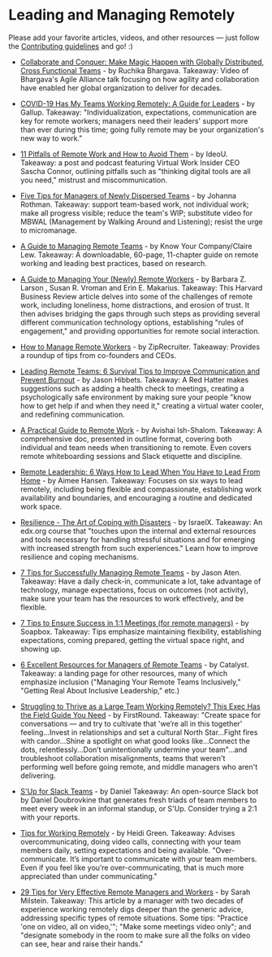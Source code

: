 # Leading and Managing Remotely

Please add your favorite articles, videos, and other resources — just follow the [Contributing guidelines](https://github.com/LappleApple/awesome-leading-and-managing/blob/master/CONTRIBUTING.md) and go! :)

- [Collaborate and Conquer: Make Magic Happen with Globally Distributed, Cross Functional Teams](https://www.agilealliance.org/resources/videos/collaborate-and-conquer-make-magic-happen-with-globally-distributed-cross-functional-teams-ruchika-bhargava/) - by Ruchika Bhargava. Takeaway: Video of Bhargava's Agile Alliance talk focusing on how agility and collaboration have enabled her global organization to deliver for decades. 

- [COVID-19 Has My Teams Working Remotely: A Guide for Leaders](https://www.gallup.com/workplace/288956/covid-teams-working-remotely-guide-leaders.aspx) - by Gallup. Takeaway: "Individualization, expectations, communication are key for remote workers; managers need their leaders' support more than ever during this time; going fully remote may be your organization's new way to work."

- [11 Pitfalls of Remote Work and How to Avoid Them](https://www.ideou.com/blogs/inspiration/11-pitfalls-of-remote-work-and-how-to-avoid-them) - by IdeoU. Takeaway: a post and podcast featuring Virtual Work Insider CEO Sascha Connor, outlining pitfalls such as "thinking digital tools are all you need," mistrust and miscommunication.

- [Five Tips for Managers of Newly Dispersed Teams](https://www.jrothman.com/mpd/2020/03/five-tips-for-managers-of-newly-dispersed-teams/) - by Johanna Rothman. Takeaway: support team-based work, not individual work; make all progress visible; reduce the team's WIP; substitute video for MBWAL (Management by Walking Around and Listening); resist the urge to micromanage.

- [A Guide to Managing Remote Teams](https://knowyourteam.com/m/managing_remote_teams) - by Know Your Company/Claire Lew. Takeaway: A downloadable, 60-page, 11-chapter guide on remote working and leading best practices, based on research.

- [A Guide to Managing Your (Newly) Remote Workers](https://hbr.org/2020/03/a-guide-to-managing-your-newly-remote-workers) - by Barbara Z. Larson , Susan R. Vroman and Erin E. Makarius. Takeaway: This Harvard Business Review article delves into some of the challenges of remote work, including loneliness, home distractions, and erosion of trust. It then advises bridging the gaps through such steps as providing several different communication technology options, establishing "rules of engagement," and providing opportunities for remote social interaction.

- [How to Manage Remote Workers](https://www.ziprecruiter.com/blog/how-to-manage-remote-workers) - by ZipRecruiter. Takeaway: Provides a roundup of tips from co-founders and CEOs.

- [Leading Remote Teams: 6 Survival Tips to Improve Communication and Prevent Burnout](https://enterprisersproject.com/article/2020/3/leading-remote-teams-6-survival-tips?sc_cid=7016000000127eyAAA) - by Jason Hibbets. Takeaway: A Red Hatter makes suggestions such as adding a health check to meetings, creating a psychologically safe environment by making sure your people "know how to get help if and when they need it," creating a virtual water cooler, and redefining communication.

- [A Practical Guide to Remote Work](https://docs.google.com/document/u/1/d/1FH_2ViEkoFxIgVrEOTZWfs8cUQzkNRLfkeqA37hK690/mobilebasic) - by Avishai Ish-Shalom. Takeaway: A comprehensive doc, presented in outline format, covering both individual and team needs when transitioning to remote. Even covers remote whiteboarding sessions and Slack etiquette and discipline.

- [Remote Leadership: 6 Ways How to Lead When You Have to Lead From Home](https://theglasshammer.com/2020/03/31/remote-leadership-6-ways-how-to-lead-when-you-have-to-lead-from-home/) - by Aimee Hansen. Takeaway: Focuses on six ways to lead remotely, including being flexible and compassionate, establishing work availability and boundaries, and encouraging a routine and dedicated work space.

- [Resilience - The Art of Coping with Disasters](https://www.edx.org/course/resilience-the-art-of-coping-with-disasters) - by IsraelX. Takeaway: An edx.org course that "touches upon the internal and external resources and tools necessary for handling stressful situations and for emerging with increased strength from such experiences." Learn how to improve resilience and coping mechanisms.

- [7 Tips for Successfully Managing Remote Teams](https://www.inc.com/jason-aten/7-tips-for-working-fsuccessfully-managing-remote-teams.html) - by Jason Aten. Takeaway: Have a daily check-in, communicate a lot, take advantage of technology, manage expectations, focus on outcomes (not activity), make sure your team has the resources to work effectively, and be flexible. 

- [7 Tips to Ensure Success in 1:1 Meetings (for remote managers)](https://soapboxhq.com/blog/management-skills/1-on-1-meeting-tips-remote-managers) - by Soapbox. Takeaway: Tips emphasize maintaining flexibility, establishing expectations, coming prepared, getting the virtual space right, and showing up.

- [6 Excellent Resources for Managers of Remote Teams](https://www.catalyst.org/2020/03/26/remote-work-roundup-managers-6-excellent-resources/) - by Catalyst. Takeaway: a landing page for other resources, many of which emphasize inclusion ("Managing Your Remote Teams Inclusively," "Getting Real About Inclusive Leadership," etc.) 

- [Struggling to Thrive as a Large Team Working Remotely? This Exec Has the Field Guide You Need](https://firstround.com/review/struggling-to-thrive-as-a-large-team-working-remotely-this-exec-has-the-field-guide-you-need/) - by FirstRound. Takeaway: "Create space for conversations — and try to cultivate that 'we’re all in this together' feeling...Invest in relationships and set a cultural North Star...Fight fires with candor...Shine a spotlight on what good looks like...Connect the dots, relentlessly...Don’t unintentionally undermine your team"...and troubleshoot collaboration misalignments, teams that weren't performing well before going remote, and middle managers who aren't delivering.

- [S'Up for Slack Teams](https://sup.playplay.io/) - by Daniel Takeaway: An open-source Slack bot by Daniel Doubrovkine that generates fresh triads of team members to meet every week in an informal standup, or S'Up. Consider trying a 2:1 with your reports.

- [Tips for Working Remotely](https://brightmove.com/blog/tips-for-working-remotely) - by Heidi Green. Takeaway: Advises overcommunicating, doing video calls, connecting with your team members daily, setting expectations and being available. "Over-communicate. It’s important to communicate with your team members. Even if you feel like you’re over-communicating, that is much more appreciated than under communicating."

- [29 Tips for Very Effective Remote Managers and Workers](https://medium.com/better-programming/29-tips-for-very-effective-remote-managers-and-workers-3b20d897ceb3) - by Sarah Milstein. Takeaway: This article by a manager with two decades of experience working remotely digs deeper than the generic advice, addressing specific types of remote situations. Some tips: "Practice 'one on video, all on video,'"; "Make some meetings video only"; and "designate somebody in the room to make sure all the folks on video can see, hear and raise their hands."
